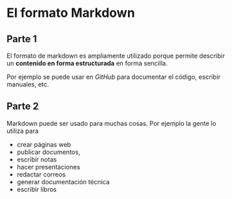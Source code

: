 # El formato Markdown
## Parte 1
El formato de markdown es ampliamente utilizado porque permite describir un **contenido en forma estructurada** en forma sencilla.


Por ejemplo se puede usar en *GitHub* para documentar el código, escribir manuales, etc.

## Parte 2
Markdown puede ser usado para muchas cosas. Por ejemplo la gente lo utiliza para

* crear páginas web
* publicar documentos,
* escribir notas
* hacer presentaciones
* redactar correos
* generar documentación técnica
* escribir libros





